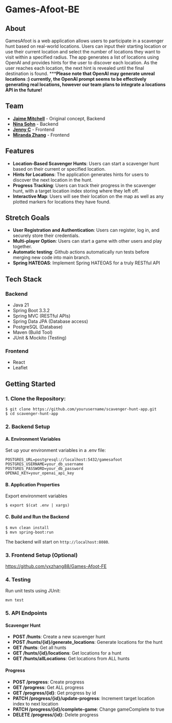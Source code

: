 # Games-Afoot-BE

## About
GamesAfoot is a web application allows users to participate in a scavenger hunt based on real-world 
locations. Users can input their starting location or use their current location and select 
the number of locations they want to visit within a specified radius. The app generates a 
list of locations using OpenAI and provides hints for the user to discover each location. 
As the user reaches each location, the next hint is revealed until the final destination is found.
*****Please note that OpenAI may generate unreal locations :) currently, the OpenAI prompt seems to
be effectively generating real locations, however our team plans to integrate a locations API in the future!**

## Team
- [**Jaime Mitchell**](https://github.com/JaimeMitchell) - Original concept, Backend
- [**Nina Sohn**](https://github.com/enigmatic-loop) - Backend
- [**Jenny C**](https://github.com/jennycodingnow) - Frontend
- [**Miranda Zhang**](https://github.com/yxzhang88) - Frontend

## Features
- **Location-Based Scavenger Hunts**: Users can start a scavenger hunt based on their current or specified location.
- **Hints for Locations**: The application generates hints for users to discover the next location in the hunt.
- **Progress Tracking**: Users can track their progress in the scavenger hunt, with a target location index storing where they left off.
- **Interactive Map**: Users will see their location on the map as well as any plotted markers for locations they have found.

## Stretch Goals
- **User Registration and Authentication**: Users can register, log in, and securely store their credentials.
- **Multi-player Option**: Users can start a game with other users and play together.
- **Automatic testing**: Github actions automatically run tests before merging new code into main branch.
- **Spring HATEOAS**: Implement Spring HATEOAS for a truly RESTful API

## Tech Stack
### Backend
- Java 21
- Spring Boot 3.3.2 
- Spring MVC (RESTful APIs)
- Spring Data JPA (Database access)
- PostgreSQL (Database)
- Maven (Build Tool)
- JUnit & Mockito (Testing)

### Frontend
- React
- Leaflet

## Getting Started
### 1. Clone the Repository: 
```
$ git clone https://github.com/yourusername/scavenger-hunt-app.git
$ cd scavenger-hunt-app
```
### 2. Backend Setup
#### A. Environment Variables
Set up your environment variables in a .env file:
```
POSTGRES_URL=postgresql://localhost:5432/gamesafoot
POSTGRES_USERNAME=your_db_username
POSTGRES_PASSWORD=your_db_password
OPENAI_KEY=your_openai_api_key
```
#### B. Application Properties
Export environment variables
```
$ export $(cat .env | xargs)
```

#### C. Build and Run the Backend
```
$ mvn clean install
$ mvn spring-boot:run
```
The backend will start on `http://localhost:8080`.

### 3. Frontend Setup (Optional)
   https://github.com/yxzhang88/Games-Afoot-FE

### 4. Testing
Run unit tests using JUnit:
```
mvn test
```
### 5. API Endpoints
#### Scavenger Hunt
- **POST /hunts**: Create a new scavenger hunt
- **POST /hunts/{id}/generate_locations**: Generate locations for the hunt
- **GET /hunts**: Get all hunts
- **GET /hunts/{id}/locations**: Get locations for a hunt
- **GET /hunts/allLocations**: Get locations from ALL hunts

#### Progress
- **POST /progress**: Create progress
- **GET /progress**: Get ALL progress
- **GET /progress/{id}**: Get progress by id
- **PATCH /progress/{id}/update-progress**: Increment target location index to next location
- **PATCH /progress/{id}/complete-game**: Change gameComplete to true
- **DELETE /progress/{id}**: Delete progress

